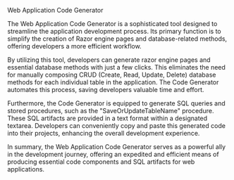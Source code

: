 Web Application Code Generator

The Web Application Code Generator is a sophisticated tool designed to streamline the application development process. Its primary function is to simplify the creation of Razor engine pages and database-related methods, offering developers a more efficient workflow.

By utilizing this tool, developers can generate razor engine pages and essential database methods with just a few clicks. This eliminates the need for manually composing CRUD (Create, Read, Update, Delete) database methods for each individual table in the application. The Code Generator automates this process, saving developers valuable time and effort.

Furthermore, the Code Generator is equipped to generate SQL queries and stored procedures, such as the "SaveOrUpdateTableName" procedure. These SQL artifacts are provided in a text format within a designated textarea. Developers can conveniently copy and paste this generated code into their projects, enhancing the overall development experience.

In summary, the Web Application Code Generator serves as a powerful ally in the development journey, offering an expedited and efficient means of producing essential code components and SQL artifacts for web applications.
